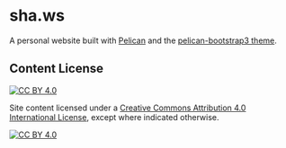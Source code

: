 # sha.ws

A personal website built with [Pelican](https://github.com/getpelican/pelican) and the [pelican-bootstrap3 theme](https://github.com/getpelican/pelican-themes/tree/master/pelican-bootstrap3).

## Content License

[![CC BY 4.0][cc-by-shield]][cc-by]

Site content licensed under a [Creative Commons Attribution 4.0 International
License][cc-by], except where indicated otherwise.

[![CC BY 4.0][cc-by-image]][cc-by]

[cc-by]: http://creativecommons.org/licenses/by/4.0/
[cc-by-image]: https://i.creativecommons.org/l/by/4.0/88x31.png
[cc-by-shield]: https://img.shields.io/badge/License-CC%20BY%204.0-lightgrey.svg
